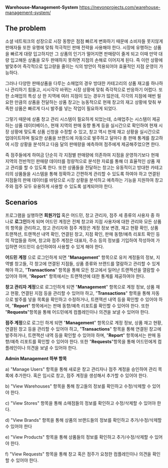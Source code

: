 **Warehouse-Management-System**
https://nevonprojects.com/warehouse-management-system/

**The problem**
---------------------------------------
소셜 네트워크의 성장으로 시장 동향은 점점 빠르게 변화하기 때문에 소비자들 못지않게 판매자들 또한 유행에 맞춰 적극적인 판매 전략을 사용해야 한다. 시장에 유행하는 상품을 빠르게 대량 입고하지만 그 상품의 인기가 떨어지면 판매량이 줄게 되고 이때 만약 대량 입고해둔 상품을 모두 판매하지 못하면 지점의 손해로 이어지게 된다. 즉 이런 상황에 발맞추어 즉각적으로 입고량을 줄이는 식의 방안이 적용되어야 효율적인 지점 운영이 가능하다. 

그러나 다양한 판매상품을 다루는 소매업의 경우 방대한 카테고리의 상품 재고를 하나하나 관리하기 힘들고, 시시각각 바뀌는 시장 상황에 맞춰 즉각적으로 반응하기 어렵다. 또한 소매업의 특성 상 한 지역에 여러 지점이 있는 경우가 많은데, 각각의 지점에 매번 필요한 만큼의 상품을 전달하는 상품 창고는 능동적으로 현재 창고의 재고 상황에 맞춰 부족한 상품은 빠르게 다시 발주를 넣는 작업이 필요하게 되었다.

그렇기 때문에 상품 창고 관리 시스템이 필요하게 되었는데, 소매업주는 시스템이 제공하는 상품 데이터베이스, 현재 지역의 판매 동향 통계 등을 실시간으로 확인하여 현재 시장 상황에 맞도록 상품 신청을 수정할 수 있고, 창고 역시 현재 재고 상황을 실시간으로 업데이트하며 필요한 상품을 브랜드에 자동으로 발주하고 달마다 총 판매 통계를 참고하여 시장 상황을 분석하고 다음 달의 판매량을 예측하여 점주에게 제공해주었으면 한다.

즉 점주들에게 하여금 단순히 각 지점별 판매량에 의존하여 지점을 운영하기보다 현재 지역의 전반적인 판매량 데이터를 정량적으로 분석한 자료를 통해 더 효율적인 상품 재고 관리를 할 수 있도록 한다.
또한 상품들을 전달하는 창고는 유동적이고 방대한 카테고리의 상품들을 시스템을 통해 정확하고 간편하게 관리할 수 있도록 하여야 하고 연결된 지점들의 판매 데이터를 바탕으로 시장 상황을 분석하고 예측하는 기능을 지원하여 창고주와 점주 모두 유용하게 사용할 수 있도록 설계되어야 한다.



**Scenarios**
---------------------------------------

프로그램을 실행하면 **회원가입** 혹은 어드민, 창고 관리자, 점주 세 종류의 사용자 중 하나로 **로그인**하게 되며 어드민 계정은 전체 창고와 지점 사용자에 대한 관리와 모든 상품의 항목을 관리하고, 창고 관리자와 점주 계정은 계정 정보 변경, 재고 현황 확인, 상품 트랜잭션, 트랜잭션 내역 확인,  연결된 창고, 지점 확인, 판매 동향/예측 리포트 확인 등의 작업들을 하며, 창고와 점주 계정은 대표자, 주소 등의 정보를 기입하여 작성하여 가입하면 어드민이 승인하여야 사용할 수 있게 해야 한다.

**어드민 계정** 으로 로그인하게 되면 "**Management**" 항목으로 유저 계정들의 정보, 지역별 창고들, 각 창고에 연결된 지점들, 상품 종류와 브랜드를 열람하고 관리할 수 있게 해야 하고, "**Transactions**" 항목을 통해 모든 창고에서 일어난 트랜잭션을 열람할 수 있어야 하며, "**Report**" 항목에서는 트랜잭션에 대한 통계를 제공하여야 한다.

**창고 관리자 계정**으로 로그인하게 되면 "**Management**" 항목으로 계정 정보, 상품 재고 현황, 연결된 지점 등을 관리할 수 있어야 하고, "**Transactions**" 항목을 통해 자동으로 발주를 넣을 목록을 확인하고 수정하거나, 트랜잭션 내역 등을 확인할 수 있어야 하며, "**Report**" 항목에서는 판매 동향/예측 리포트를 확인할 수 있어야 한다. 또한 "**Requests**"항목을 통해 어드민에게 컴플레인이나 의견을 보낼 수 있어야 한다.

**점주 계정**으로 로그인 하게 되면  "**Management**" 항목으로 계정 정보, 상품 재고 현황, 연결된 창고 등을 관리할 수 있어야 하고, "**Transactions**" 항목을 통해 연결된 창고에 발주하거나, 트랜잭션 내역 등을 확인할 수 있어야 하며, "**Report**" 항목에서는 판매 동향/예측 리포트를 확인할 수 있어야 한다. 또한 "**Requests**"항목을 통해 어드민에게 컴플레인이나 의견을 보낼 수 있어야 한다.

**Admin Management 하부 항목**

a) "Manage Users" 항목을 통해 새로운 창고 관리자나 점주 계정을 승인하여 관리 목록에 추가한다. 혹은 임시로 창고, 점주 계정을 생성해서 추가할 수 있어야 한다.

b) "View Warehouses" 항목을 통해 창고들의 정보를 확인하고 수정/삭제할 수 있어야 한다.

c) "View Stores" 항목을 통해 소매점들의 정보를 확인하고 수정/삭제할 수 있어야 한다. 

d) "View Brands" 항목을 통해 상품의 브랜드들의 정보를 확인하고 추가/수정/삭제할 수 있어야 한다

e) "View Products" 항목을 통해 상품들의 정보를 확인하고 추가/수정/삭제할 수 있어야 한다.

f) "View Requests" 항목을 통해 창고 혹은 점주가 요청한 컴플레인이나 의견을 확인할 수 있어야 한다.



